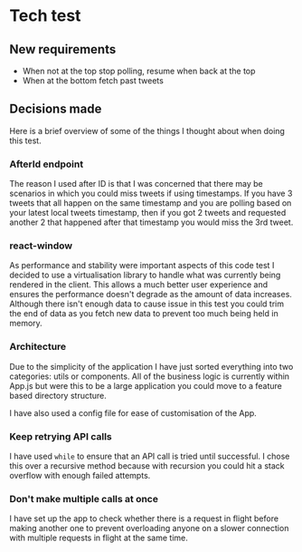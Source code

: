 # Tech test

## New requirements

- When not at the top stop polling, resume when back at the top
- When at the bottom fetch past tweets


## Decisions made

Here is a brief overview of some of the things I thought about when doing this test.

### AfterId endpoint

The reason I used after ID is that I was concerned that there may be scenarios in which you could miss tweets if using timestamps. If you have 3 tweets that all happen on the same timestamp and you are polling based on your latest local tweets timestamp, then if you got 2 tweets and requested another 2 that happened after that timestamp you would miss the 3rd tweet.

### react-window

As performance and stability were important aspects of this code test I decided to use a virtualisation library to handle what was currently being rendered in the client. This allows a much better user experience and ensures the performance doesn't degrade as the amount of data increases. Although there isn't enough data to cause issue in this test you could trim the end of data as you fetch new data to prevent too much being held in memory.

### Architecture

Due to the simplicity of the application I have just sorted everything into two categories: utils or components. All of the business logic is currently within App.js but were this to be a large application you could move to a feature based directory structure.

I have also used a config file for ease of customisation of the App.

### Keep retrying API calls

I have used `while` to ensure that an API call is tried until successful. I chose this over a recursive method because with recursion you could hit a stack overflow with enough failed attempts.

### Don't make multiple calls at once

I have set up the app to check whether there is a request in flight before making another one to prevent overloading anyone on a slower connection with multiple requests in flight at the same time.
